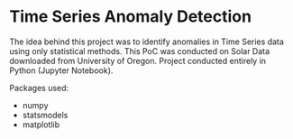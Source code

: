 # Time Series Anomaly Detection

The idea behind this project was to identify anomalies in Time Series data using only statistical methods. 
This PoC was conducted on Solar Data downloaded from University of Oregon. Project conducted entirely in Python (Jupyter Notebook). 

Packages used: 

- numpy
- statsmodels
- matplotlib
